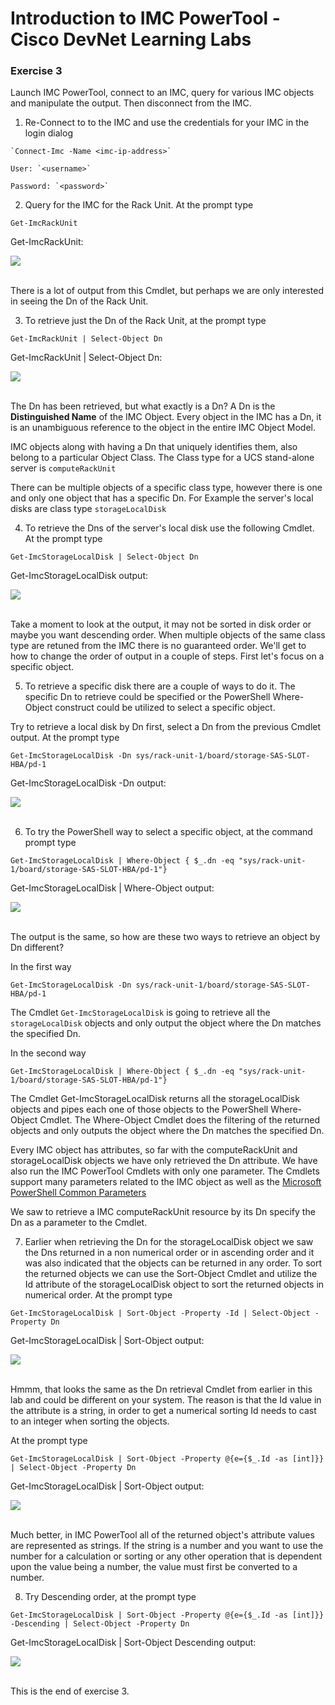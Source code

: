 # Introduction to IMC PowerTool - Cisco DevNet Learning Labs

### Exercise 3
Launch IMC PowerTool, connect to an IMC, query for various IMC objects and manipulate the output. Then disconnect from the IMC.

  1. Re-Connect to to the IMC and use the credentials for your IMC in the login dialog

    `Connect-Imc -Name <imc-ip-address>`

    User: `<username>`

    Password: `<password>`

  2. Query for the IMC for the Rack Unit. At the prompt type

  `Get-ImcRackUnit`

  Get-ImcRackUnit:

  ![](/posts/files/imc-powertool-101/assets/images/imc-powertool-101-06.jpg)<br/><br/>

  <!---![](assets/images/imc-powertool-101-06.jpg)<br/><br/>--->

  There is a lot of output from this Cmdlet, but perhaps we are only interested in seeing the Dn of the Rack Unit.

  3. To retrieve just the Dn of the Rack Unit, at the prompt type

  `Get-ImcRackUnit | Select-Object Dn`

  Get-ImcRackUnit | Select-Object Dn:

  ![](/posts/files/imc-powertool-101/assets/images/imc-powertool-101-07.jpg)<br/><br/>

  <!---![](assets/images/imc-powertool-101-07.jpg)<br/><br/>--->

  The Dn has been retrieved, but what exactly is a Dn? A Dn is the **Distinguished Name** of the IMC Object.  Every object in the IMC has a Dn, it is an unambiguous reference to the object in the entire IMC Object Model.

  IMC objects along with having a Dn that uniquely identifies them, also belong to a particular Object Class. The Class type for a UCS stand-alone server is `computeRackUnit`

  There can be multiple objects of a specific class type, however there is one and only one object that has a specific Dn. For Example the server's local disks are class type `storageLocalDisk`

  4. To retrieve the Dns of the server's local disk use the following Cmdlet. At the prompt type

  `Get-ImcStorageLocalDisk | Select-Object Dn`

  Get-ImcStorageLocalDisk output:

  ![](/posts/files/imc-powertool-101/assets/images/imc-powertool-101-08.jpg)<br/><br/>

  <!---![](assets/images/imc-powertool-101-08.jpg)<br/><br/>--->

  Take a moment to look at the output, it may not be sorted in disk order or maybe you want descending order. When multiple objects of the same class type are retuned from the IMC there is no guaranteed order. We'll get to how to change the order of output in a couple of steps. First let's focus on a specific object.

  5. To retrieve a specific disk there are a couple of ways to do it. The specific Dn to retrieve could be specified or the PowerShell Where-Object construct could be utilized to select a specific object.

  Try to retrieve a local disk by Dn first, select a Dn from the previous Cmdlet output. At the prompt type

  `Get-ImcStorageLocalDisk -Dn sys/rack-unit-1/board/storage-SAS-SLOT-HBA/pd-1`

  Get-ImcStorageLocalDisk -Dn output:

  ![](/posts/files/imc-powertool-101/assets/images/imc-powertool-101-09.jpg)<br/><br/>

  <!---![](assets/images/imc-powertool-101-09.jpg)<br/><br/>--->

  6. To try the PowerShell way to select a specific object, at the command prompt type

  `Get-ImcStorageLocalDisk | Where-Object { $_.dn -eq "sys/rack-unit-1/board/storage-SAS-SLOT-HBA/pd-1"}`

  Get-ImcStorageLocalDisk | Where-Object output:

  ![](/posts/files/imc-powertool-101/assets/images/imc-powertool-101-10.jpg)<br/><br/>

  <!---![](assets/images/imc-powertool-101-10.jpg)<br/><br/>--->

  The output is the same, so how are these two ways to retrieve an object by Dn different?

  In the first way

  `Get-ImcStorageLocalDisk -Dn sys/rack-unit-1/board/storage-SAS-SLOT-HBA/pd-1`

  The Cmdlet `Get-ImcStorageLocalDisk` is going to retrieve all the `storageLocalDisk` objects and only output the object where the Dn matches the specified Dn.

  In the second way

  `Get-ImcStorageLocalDisk | Where-Object { $_.dn -eq "sys/rack-unit-1/board/storage-SAS-SLOT-HBA/pd-1"}`

  The Cmdlet Get-ImcStorageLocalDisk returns all the storageLocalDisk objects and pipes each one of those objects to the PowerShell Where-Object Cmdlet. The Where-Object Cmdlet does the filtering of the returned objects and only outputs the object where the Dn matches the specified Dn.

  Every IMC object has attributes, so far with the computeRackUnit and storageLocalDisk objects we have only retrieved the Dn attribute. We have also run the IMC PowerTool Cmdlets with only one parameter. The Cmdlets support many parameters related to the IMC object as well as the [Microsoft PowerShell Common Parameters](https://technet.microsoft.com/en-us/library/hh847884.aspx)

  We saw to retrieve a IMC computeRackUnit resource by its Dn specify the Dn as a parameter to the Cmdlet.

  7. Earlier when retrieving the Dn for the storageLocalDisk object we saw the Dns returned in a non numerical order or in ascending order and it was also indicated that the objects can be returned in any order.  To sort the returned objects we can use the Sort-Object Cmdlet and utilize the Id attribute of the storageLocalDisk object to sort the returned objects in numerical order. At the prompt type

  `Get-ImcStorageLocalDisk | Sort-Object -Property -Id | Select-Object -Property Dn`

  Get-ImcStorageLocalDisk | Sort-Object output:

  ![](/posts/files/imc-powertool-101/assets/images/imc-powertool-101-11.jpg)<br/><br/>

  <!---![](assets/images/imc-powertool-101-11.jpg)<br/><br/>--->

  Hmmm, that looks the same as the Dn retrieval Cmdlet from earlier in this lab and could be different on your system. The reason is that the Id value in the attribute is a string, in order to get a numerical sorting Id needs to cast to an integer when sorting the objects.

  At the prompt type

 `Get-ImcStorageLocalDisk | Sort-Object -Property @{e={$_.Id -as [int]}} | Select-Object -Property Dn`

 Get-ImcStorageLocalDisk | Sort-Object output:

 ![](/posts/files/imc-powertool-101/assets/images/imc-powertool-101-12.jpg)<br/><br/>

 <!---![](assets/images/imc-powertool-101-12.jpg)<br/><br/>--->

  Much better, in IMC PowerTool all of the returned object's attribute values are represented as strings. If the string is a number and you want to use the number for a calculation or sorting or any other operation that is dependent upon the value being a number, the value must first be converted to a number.

  8. Try Descending order, at the prompt type

  `Get-ImcStorageLocalDisk | Sort-Object -Property @{e={$_.Id -as [int]}} -Descending | Select-Object -Property Dn`

  Get-ImcStorageLocalDisk | Sort-Object Descending output:

  ![](/posts/files/imc-powertool-101/assets/images/imc-powertool-101-22.jpg)<br/><br/>

  <!---![](assets/images/imc-powertool-101-22.jpg)<br/><br/>--->

  This is the end of exercise 3.
